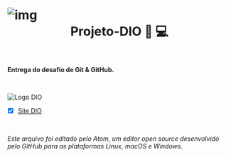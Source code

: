 # ![img]()<center>Projeto-DIO :space_invader: :computer:</center>

<br>

**Entrega do desafio de Git &amp; GitHub.**

<br>

![Logo DIO](https://media-exp1.licdn.com/dms/image/C4D1BAQERnTkw1kYlVA/company-background_10000/0/1649161600367?e=2147483647&v=beta&t=gfB1JZFYx5TBeu7Olmy6BvTh_h-pL15hJKsrKb91tzU)

- [x] [Site DIO](https://www.dio.me/)

<br>

*Este arquivo foi editado pelo Atom, um editor open source desenvolvido pelo GitHub para as plataformas Linux, macOS e Windows.*
